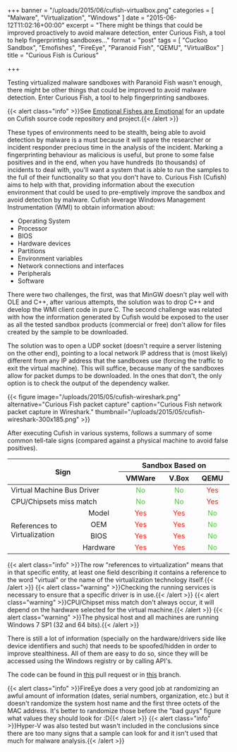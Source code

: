 +++
banner = "/uploads/2015/06/cufish-virtualbox.png"
categories = [ "Malware", "Virtualization", "Windows" ]
date = "2015-06-12T11:02:16+00:00"
excerpt = "There might be things that could be improved proactively to avoid malware detection, enter Curious Fish, a tool to help fingerprinting sandboxes..."
format = "post"
tags = [ "Cuckoo Sandbox", "Emofishes", "FireEye", "Paranoid Fish", "QEMU", "VirtualBox" ]
title = "Curious Fish is Curious"

+++

Testing virtualized malware sandboxes with Paranoid Fish wasn't enough, there might be other things that could be improved to avoid malware detection. Enter Curious Fish, a tool to help fingerprinting sandboxes.

<!--more-->

{{< alert class="info" >}}See <a href="https://www.serializing.me/2015/06/26/emotional-fishes-are-emotional/" title="Emotional Fishes are Emotional">Emotional Fishes are Emotional</a> for an update on Cufish source code repository and project.{{< /alert >}}

These types of environments need to be stealth, being able to avoid detection by malware is a must because it will spare the researcher or incident responder precious time in the analysis of the incident. Marking a fingerprinting behaviour as malicious is useful, but prone to some false positives and in the end, when you have hundreds (to thousands) of incidents to deal with, you'll want a system that is able to run the samples to the full of their functionality so that you don't have to. Curious Fish (Cufish) aims to help with that, providing information about the execution environment that could be used to pre-emptively improve the sandbox and avoid detection by malware. Cufish leverage Windows Management Instrumentation (WMI) to obtain information about:

* Operating System
* Processor
* BIOS
* Hardware devices
* Partitions
* Environment variables
* Network connections and interfaces
* Peripherals
* Software

There were two challenges, the first, was that MinGW doesn't play well with OLE and C++, after various attempts, the solution was to drop C++ and develop the WMI client code in pure C. The second challenge was related with how the information generated by Cufish would be exposed to the user as all the tested sandbox products (commercial or free) don't allow for files created by the sample to be downloaded.

<div class="row">
  <div class="col-md-5">
  <p>The solution was to open a UDP socket (doesn't require a server listening on the other end), pointing to a local network IP address that is (most likely) different from any IP address that the sandboxes use (forcing the traffic to exit the virtual machine). This will suffice, because many of the sandboxes allow for packet dumps to be downloaded. In the ones that don't, the only option is to check the output of the dependency walker.</p>
  </div>
  <div class="col-md-7">
  {{< figure image="/uploads/2015/05/cufish-wireshark.png" alternative="Curious Fish packet capture" caption="Curious Fish network packet capture in Wireshark." thumbnail="/uploads/2015/05/cufish-wireshark-300x185.png" >}}
  </div>
</div>

After executing Cufish in various systems, follows a summary of some common tell-tale signs (compared against a physical machine to avoid false positives).

<table class="table table-bordered">
  <thead>
    <tr>
      <th colspan="2" rowspan="2" style="text-align: center; vertical-align: middle;">Sign</th>
      <th width="50%" colspan="3" style="text-align: center; vertical-align: middle;">Sandbox Based on</th>
    </tr>
    <tr>
      <th style="text-align: center; vertical-align: middle;">VMWare</th>
      <th style="text-align: center; vertical-align: middle;">V.Box</th>
      <th style="text-align: center; vertical-align: middle;">QEMU</th>
    </tr>
  </thead>
  <tbody>
    <tr>
      <td colspan="2">Virtual Machine Bus Driver</td>
      <td style="text-align: center; vertical-align: middle; color: #4ec83d;">No</td>
      <td style="text-align: center; vertical-align: middle; color: #4ec83d;">No</td>
      <td style="text-align: center; vertical-align: middle; color: #ef251e;">Yes</td>
    </tr>
    <tr>
      <td colspan="2">CPU/Chipsets miss match</td>
      <td style="text-align: center; vertical-align: middle; color: #4ec83d;">No</td>
      <td style="text-align: center; vertical-align: middle; color: #4ec83d;">No</td>
      <td style="text-align: center; vertical-align: middle; color: #ef251e;">Yes</td>
    </tr>
    <tr>
      <td rowspan="4" style="text-align: left; vertical-align: middle;">References to Virtualization</td>
      <td style="text-align: center; vertical-align: middle;">Model</td>
      <td style="text-align: center; vertical-align: middle; color: #ef251e;">Yes</td>
      <td style="text-align: center; vertical-align: middle; color: #ef251e;">Yes</td>
      <td style="text-align: center; vertical-align: middle; color: #4ec83d;">No</td>
    </tr>
    <tr>
      <td style="text-align: center; vertical-align: middle;">OEM</td>
      <td style="text-align: center; vertical-align: middle; color: #ef251e;">Yes</td>
      <td style="text-align: center; vertical-align: middle; color: #ef251e;">Yes</td>
      <td style="text-align: center; vertical-align: middle; color: #4ec83d;">No</td>
    </tr>
    <tr>
      <td style="text-align: center; vertical-align: middle;">BIOS</td>
      <td style="text-align: center; vertical-align: middle; color: #ef251e;">Yes</td>
      <td style="text-align: center; vertical-align: middle; color: #ef251e;">Yes</td>
      <td style="text-align: center; vertical-align: middle; color: #4ec83d;">No</td>
    </tr>
    <tr>
      <td style="text-align: center; vertical-align: middle;">Hardware</td>
      <td style="text-align: center; vertical-align: middle; color: #ef251e;">Yes</td>
      <td style="text-align: center; vertical-align: middle; color: #ef251e;">Yes</td>
      <td style="text-align: center; vertical-align: middle; color: #4ec83d;">No</td>
    </tr>
  </tbody>
</table>

{{< alert class="info" >}}The row "references to virtualization" means that in that specific entity, at least one field describing it contains a reference to the word "virtual" or the name of the virtualization technology itself.{{< /alert >}}
{{< alert class="warning" >}}Checking the running services is necessary to ensure that a specific driver is in use.{{< /alert >}}
{{< alert class="warning" >}}CPU/Chipset miss match don't always occur, it will depend on the hardware selected for the virtual machine.{{< /alert >}}
{{< alert class="warning" >}}The physical host and all machines are running Windows 7 SP1 (32 and 64 bits).{{< /alert >}}

There is still a lot of information (specially on the hardware/drivers side like device identifiers and such) that needs to be spoofed/hidden in order to improve stealthiness. All of them are easy to do so, since they will be accessed using the Windows registry or by calling API's.

The code can be found in [this][1] pull request or in [this][2] branch.

{{< alert class="info" >}}FireEye does a very good job at randomizing an awful amount of information (dates, serial numbers, organization, etc.) but it doesn't randomize the system host name and the first three octets of the MAC address. It's better to randomize those before the "bad guys" figure what values they should look for :D{{< /alert >}}
{{< alert class="info" >}}Hyper-V was also tested but wasn't included in the conclusions since there are too many signs that a sample can look for and it isn't used that much for malware analysis.{{< /alert >}}

[1]: https://github.com/a0rtega/pafish/pull/36 "GitHub Pull Request"
[2]: https://github.com/serializingme/pafish/tree/dev-cufish-v2 "GitHub Branch"

